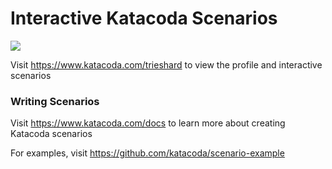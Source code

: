 # Interactive Katacoda Scenarios

[![](http://shields.katacoda.com/katacoda/trieshard/count.svg)](https://www.katacoda.com/trieshard "Get your profile on Katacoda.com")

Visit https://www.katacoda.com/trieshard to view the profile and interactive scenarios

### Writing Scenarios
Visit https://www.katacoda.com/docs to learn more about creating Katacoda scenarios

For examples, visit https://github.com/katacoda/scenario-example
